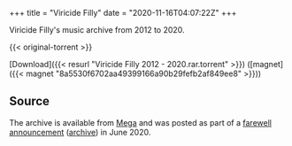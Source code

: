 +++
title = "Viricide Filly"
date = "2020-11-16T04:07:22Z"
+++

Viricide Filly's music archive from 2012 to 2020.

{{< original-torrent >}}

[Download]({{< resurl "Viricide Filly 2012 - 2020.rar.torrent" >}}) ([magnet]({{< magnet "8a5530f6702aa49399166a90b29fefb2af849ee8" >}}))

## Source

The archive is available from [Mega](https://mega.nz/file/oIgxzaJZ#ViFOttDBnQN0R4Bz-OUs39kH01A33E1xA3B6o5BOECw) and was posted as part of a [farewell announcement](https://www.youtube.com/watch?v=E1IJJvTteRE) ([archive](https://archive.is/GrQBE)) in June 2020.
